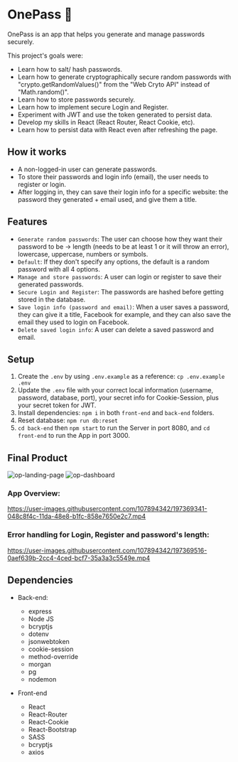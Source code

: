 # OnePass 🔐

OnePass is an app that helps you generate and manage passwords securely.

This project's goals were:
- Learn how to salt/ hash passwords.
- Learn how to generate cryptographically secure random passwords with "crypto.getRandomValues()" from the "Web Cryto API" instead of "Math.random()".
- Learn how to store passwords securely.
- Learn how to implement secure Login and Register.
- Experiment with JWT and use the token generated to persist data.
- Develop my skills in React (React Router, React Cookie, etc).
- Learn how to persist data with React even after refreshing the page.

## How it works

- A non-logged-in user can generate passwords.
- To store their passwords and login info (email), the user needs to register or login.
- After logging in, they can save their login info for a specific website: the password they generated + email used, and give them a title.

## Features
- `Generate random passwords`: The user can choose how they want their password to be → length (needs to be at least 1 or it will throw an error), lowercase, uppercase, numbers or symbols.
- `Default`: If they don't specify any options, the default is a random password with all 4 options.
- `Manage and store passwords`: A user can login or register to save their generated passwords.
- `Secure Login and Register`: The passwords are hashed before getting stored in the database.
- `Save login info (password and email)`: When a user saves a password, they can give it a title, Facebook for example, and they can also save the email they used to login on Facebook.
- `Delete saved login info`: A user can delete a saved password and email.

## Setup
1. Create the `.env` by using `.env.example` as a reference: `cp .env.example .env`
2. Update the `.env` file with your correct local information (username, password, database, port), your secret info for Cookie-Session, plus your secret token for JWT.
3. Install dependencies: `npm i` in both `front-end` and `back-end` folders.
4. Reset database: `npm run db:reset`
5. `cd back-end` then `npm start` to run the Server in port 8080, and `cd front-end` to run the App in port 3000.

## Final Product

![op-landing-page](https://user-images.githubusercontent.com/107894342/197368630-2bf00a22-ca4a-48d3-98f6-8820387ca664.png)
![op-dashboard](https://user-images.githubusercontent.com/107894342/197368633-b34ca842-d493-4bf1-bb44-7cc8999f467b.png)

### App Overview:
https://user-images.githubusercontent.com/107894342/197369341-048c8f4c-11da-48e8-b1fc-858e7650e2c7.mp4

### Error handling for Login, Register and password's length:
https://user-images.githubusercontent.com/107894342/197369516-0aef639b-2cc4-4ced-bcf7-35a3a3c5549e.mp4


## Dependencies
- Back-end:
  - express
  - Node JS
  - bcryptjs
  - dotenv
  - jsonwebtoken
  - cookie-session
  - method-override
  - morgan
  - pg
  - nodemon

- Front-end
  - React
  - React-Router
  - React-Cookie
  - React-Bootstrap
  - SASS
  - bcryptjs
  - axios
